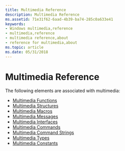 ```yaml
---
title: Multimedia Reference
description: Multimedia Reference
ms.assetid: 71e31f62-6aad-4b39-ba74-285c0a633e41
keywords:
- Windows multimedia,reference
- multimedia,reference
- multimedia reference,about
- reference for multimedia,about
ms.topic: article
ms.date: 05/31/2018
---
```


# Multimedia Reference

The following elements are associated with multimedia:

-   [Multimedia Functions](multimedia-functions.md)
-   [Multimedia Structures](multimedia-structures.md)
-   [Multimedia Macros](multimedia-macros.md)
-   [Multimedia Messages](multimedia-messages.md)
-   [Multimedia Interfaces](multimedia-interfaces.md)
-   [Multimedia Commands](multimedia-commands.md)
-   [Multimedia Command Strings](multimedia-command-strings.md)
-   [Multimedia Types](multimedia-types.md)
-   [Multimedia Constants](multimedia-constants.md)

 

 




